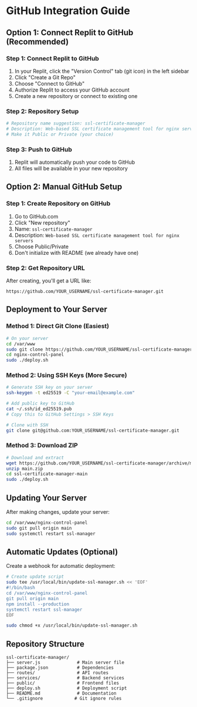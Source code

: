 # GitHub Integration Guide

## Option 1: Connect Replit to GitHub (Recommended)

### Step 1: Connect Replit to GitHub
1. In your Replit, click the "Version Control" tab (git icon) in the left sidebar
2. Click "Create a Git Repo" 
3. Choose "Connect to GitHub"
4. Authorize Replit to access your GitHub account
5. Create a new repository or connect to existing one

### Step 2: Repository Setup
```bash
# Repository name suggestion: ssl-certificate-manager
# Description: Web-based SSL certificate management tool for nginx servers
# Make it Public or Private (your choice)
```

### Step 3: Push to GitHub
1. Replit will automatically push your code to GitHub
2. All files will be available in your new repository

## Option 2: Manual GitHub Setup

### Step 1: Create Repository on GitHub
1. Go to GitHub.com
2. Click "New repository"
3. Name: `ssl-certificate-manager`
4. Description: `Web-based SSL certificate management tool for nginx servers`
5. Choose Public/Private
6. Don't initialize with README (we already have one)

### Step 2: Get Repository URL
After creating, you'll get a URL like:
```
https://github.com/YOUR_USERNAME/ssl-certificate-manager.git
```

## Deployment to Your Server

### Method 1: Direct Git Clone (Easiest)
```bash
# On your server
cd /var/www
sudo git clone https://github.com/YOUR_USERNAME/ssl-certificate-manager.git nginx-control-panel
cd nginx-control-panel
sudo ./deploy.sh
```

### Method 2: Using SSH Keys (More Secure)
```bash
# Generate SSH key on your server
ssh-keygen -t ed25519 -C "your-email@example.com"

# Add public key to GitHub
cat ~/.ssh/id_ed25519.pub
# Copy this to GitHub Settings > SSH Keys

# Clone with SSH
git clone git@github.com:YOUR_USERNAME/ssl-certificate-manager.git
```

### Method 3: Download ZIP
```bash
# Download and extract
wget https://github.com/YOUR_USERNAME/ssl-certificate-manager/archive/main.zip
unzip main.zip
cd ssl-certificate-manager-main
sudo ./deploy.sh
```

## Updating Your Server

After making changes, update your server:
```bash
cd /var/www/nginx-control-panel
sudo git pull origin main
sudo systemctl restart ssl-manager
```

## Automatic Updates (Optional)

Create a webhook for automatic deployment:
```bash
# Create update script
sudo tee /usr/local/bin/update-ssl-manager.sh << 'EOF'
#!/bin/bash
cd /var/www/nginx-control-panel
git pull origin main
npm install --production
systemctl restart ssl-manager
EOF

sudo chmod +x /usr/local/bin/update-ssl-manager.sh
```

## Repository Structure
```
ssl-certificate-manager/
├── server.js              # Main server file
├── package.json           # Dependencies
├── routes/                # API routes
├── services/              # Backend services
├── public/                # Frontend files
├── deploy.sh              # Deployment script
├── README.md              # Documentation
└── .gitignore            # Git ignore rules
```